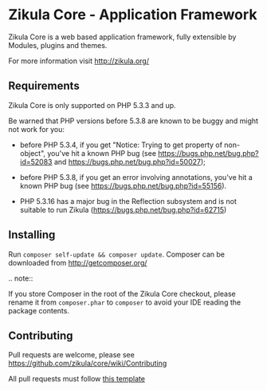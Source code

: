 Zikula Core - Application Framework
===================================

Zikula Core is a web based application framework, fully extensible by
Modules, plugins and themes.

For more information visit http://zikula.org/


Requirements
------------

Zikula Core is only supported on PHP 5.3.3 and up.

Be warned that PHP versions before 5.3.8 are known to be buggy and might not
work for you:

 * before PHP 5.3.4, if you get "Notice: Trying to get property of
   non-object", you've hit a known PHP bug (see
   https://bugs.php.net/bug.php?id=52083 and
   https://bugs.php.net/bug.php?id=50027);

 * before PHP 5.3.8, if you get an error involving annotations, you've hit a
   known PHP bug (see https://bugs.php.net/bug.php?id=55156).

 * PHP 5.3.16 has a major bug in the Reflection subsystem and is not suitable to
   run Zikula (https://bugs.php.net/bug.php?id=62715)


Installing
----------

Run `composer self-update && composer update`. Composer can be downloaded 
from http://getcomposer.org/

.. note::

  If you store Composer in the root of the Zikula Core checkout, please
  rename it from `composer.phar` to `composer` to avoid your IDE reading
  the package contents.


Contributing
------------

Pull requests are welcome, please see https://github.com/zikula/core/wiki/Contributing

All pull requests must follow [this template](https://github.com/zikula/core/wiki/Contributing#pull-request-template)
